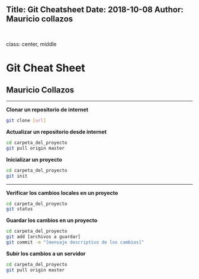 Title: Git Cheatsheet
Date: 2018-10-08
Author: Mauricio collazos
---
![]()
---
class: center, middle
# Git Cheat Sheet
## Mauricio Collazos
---
**Clonar un repositorio de internet**
```bash
git clone [url]
```


**Actualizar un repositorio desde internet**
```bash
cd carpeta_del_proyecto
git pull origin master
```

**Inicializar un proyecto**
```bash 
cd carpeta_del_proyecto
git init
```
---

**Verificar los cambios locales en un proyecto**
```bash 
cd carpeta_del_proyecto
git status
```

**Guardar los cambios en un proyecto**
```bash 
cd carpeta_del_proyecto
git add [archivos a guardar]
git commit -m "[mensaje descriptivo de los cambios]"
```

**Subir los cambios a un servidor**
```bash 
cd carpeta_del_proyecto
git pull origin master
```
